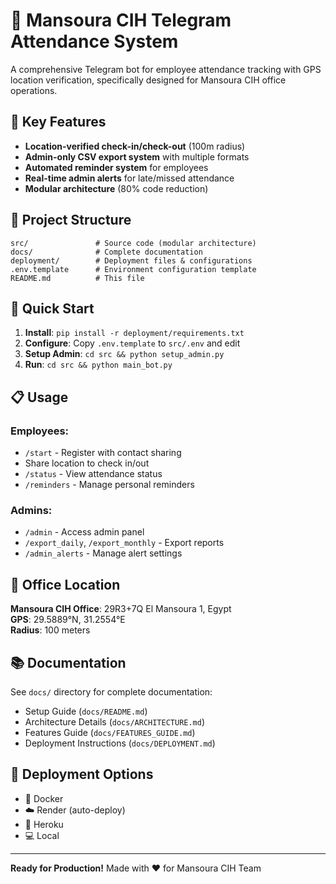 # 🏢 Mansoura CIH Telegram Attendance System

A comprehensive Telegram bot for employee attendance tracking with GPS location verification, specifically designed for Mansoura CIH office operations.

## 🌟 Key Features

- **Location-verified check-in/check-out** (100m radius)
- **Admin-only CSV export system** with multiple formats
- **Automated reminder system** for employees
- **Real-time admin alerts** for late/missed attendance
- **Modular architecture** (80% code reduction)

## 📁 Project Structure

```
src/               # Source code (modular architecture)
docs/              # Complete documentation
deployment/        # Deployment files & configurations
.env.template      # Environment configuration template
README.md          # This file
```

## 🚀 Quick Start

1. **Install**: `pip install -r deployment/requirements.txt`
2. **Configure**: Copy `.env.template` to `src/.env` and edit
3. **Setup Admin**: `cd src && python setup_admin.py`
4. **Run**: `cd src && python main_bot.py`

## 📋 Usage

### Employees:
- `/start` - Register with contact sharing
- Share location to check in/out
- `/status` - View attendance status
- `/reminders` - Manage personal reminders

### Admins:
- `/admin` - Access admin panel
- `/export_daily`, `/export_monthly` - Export reports
- `/admin_alerts` - Manage alert settings

## 🏢 Office Location

**Mansoura CIH Office**: 29R3+7Q El Mansoura 1, Egypt  
**GPS**: 29.5889°N, 31.2554°E  
**Radius**: 100 meters  

## 📚 Documentation

See `docs/` directory for complete documentation:
- Setup Guide (`docs/README.md`)
- Architecture Details (`docs/ARCHITECTURE.md`) 
- Features Guide (`docs/FEATURES_GUIDE.md`)
- Deployment Instructions (`docs/DEPLOYMENT.md`)

## 🚀 Deployment Options

- 🐳 Docker
- ☁️ Render (auto-deploy)
- 🚀 Heroku
- 💻 Local

---

**Ready for Production!** Made with ❤️ for Mansoura CIH Team 